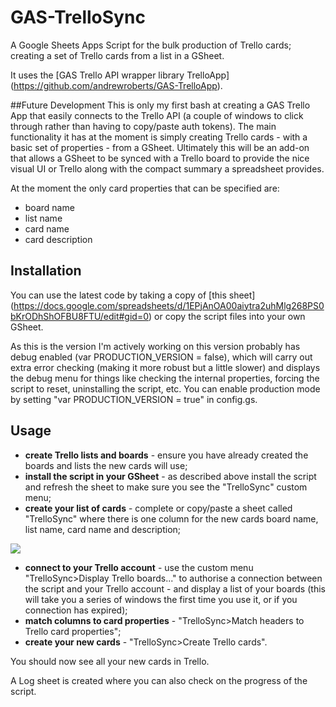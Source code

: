 # GAS-TrelloSync
A Google Sheets Apps Script for the bulk production of Trello cards; creating a set of Trello cards from a list in a GSheet.

It uses the [GAS Trello API wrapper library TrelloApp] (https://github.com/andrewroberts/GAS-TrelloApp).

##Future Development
This is only my first bash at creating a GAS Trello App that easily connects to the Trello API (a couple of windows to click through rather than having to copy/paste auth tokens). The main functionality it has at the moment is simply creating Trello cards - with a basic set of properties - from a GSheet. Ultimately this will be an add-on that allows a GSheet to be synced with a Trello board to provide the nice visual UI or Trello along with the compact summary a spreadsheet provides.

At the moment the only card properties that can be specified are:
* board name
* list name
* card name
* card description

## Installation 
You can use the latest code by taking a copy of [this sheet] (https://docs.google.com/spreadsheets/d/1EPjAnOA00aiytra2uhMlg268PS0bKrODhShOFBU8FTU/edit#gid=0) or copy the script files into your own GSheet.

As this is the version I'm actively working on this version probably has debug enabled (var PRODUCTION_VERSION = false), which will carry out extra error checking (making it more robust but a little slower) and displays the debug menu for things like checking the internal properties, forcing the script to reset, uninstalling the script, etc. You can enable production mode by setting "var PRODUCTION_VERSION = true" in config.gs.

## Usage
* **create Trello lists and boards** - ensure you have already created the boards and lists the new cards will use;
* **install the script in your GSheet** - as described above install the script and refresh the sheet to make sure you see the "TrelloSync" custom menu;
* **create your list of cards** - complete or copy/paste a sheet called "TrelloSync" where there is one column for the new cards board name, list name, card name and description;
 
![](https://cloud.githubusercontent.com/assets/4705245/11320464/96dd5060-9090-11e5-9655-5302f82e97d0.png)

* **connect to your Trello account** - use the custom menu "TrelloSync>Display Trello boards..." to authorise a connection between the script and your Trello account - and display a list of your boards (this will take you a series of windows the first time you use it, or if you connection has expired);
* **match columns to card properties** - "TrelloSync>Match headers to Trello card properties";
* **create your new cards** - "TrelloSync>Create Trello cards".
 
You should now see all your new cards in Trello.

A Log sheet is created where you can also check on the progress of the script.
